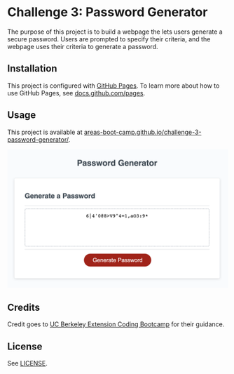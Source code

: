 # Challenge 3: Password Generator

The purpose of this project is to build a webpage the lets users generate a secure password. Users are prompted to specify their criteria, and the webpage uses their criteria to generate a password.

## Installation

This project is configured with [GitHub Pages](https://pages.github.com). To learn more about how to use GitHub Pages, see [docs.github.com/pages](https://docs.github.com/pages).

## Usage

This project is available at [areas-boot-camp.github.io/challenge-3-password-generator/](https://areas-boot-camp.github.io/challenge-3-password-generator/).

![A screenshot of the password generator site](./assets/password-generator.png)

## Credits

Credit goes to [UC Berkeley Extension Coding Bootcamp](https://extension.berkeley.edu/search/publicCourseSearchDetails.do?method=load&courseId=32030644) for their guidance.

## License

See [LICENSE](./LICENSE).
